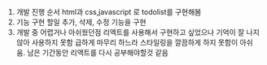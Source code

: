
1. 개발 진행 순서
   html과 css,javascript 로 todolist를 구현해봄
2. 기능 구현
  할일 추가, 삭제, 수정 기능을 구현
3. 개발 중 어렵거나 아쉬웠던점
   리엑트를 사용해서 구현하고 싶었으나 기억이 잘 나지 않아 사용하지 못함
   급하게 마무리 하느라 스타일링을 깔끔하게 하지 못함이 아쉬움.
   남은 기간동안 리액트를 다시 공부해야할것 같음
   

